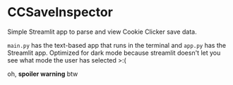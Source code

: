 # CCSaveInspector
Simple Streamlit app to parse and view Cookie Clicker save data.

`main.py` has the text-based app that runs in the terminal and `app.py` has the Streamlit app. Optimized for dark mode because streamlit doesn't let you see what mode the user has selected >:(

oh, **spoiler warning** btw
